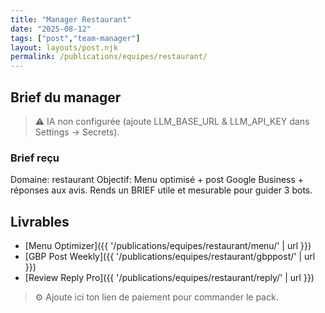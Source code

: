 ```yaml
---
title: "Manager Restaurant"
date: "2025-08-12"
tags: ["post","team-manager"]
layout: layouts/post.njk
permalink: /publications/equipes/restaurant/
---
```

## Brief du manager

> ⚠️ IA non configurée (ajoute LLM_BASE_URL & LLM_API_KEY dans Settings → Secrets).

### Brief reçu
Domaine: restaurant
Objectif: Menu optimisé + post Google Business + réponses aux avis.
Rends un BRIEF utile et mesurable pour guider 3 bots.

## Livrables
- [Menu Optimizer]({{ '/publications/equipes/restaurant/menu/' | url }})
- [GBP Post Weekly]({{ '/publications/equipes/restaurant/gbppost/' | url }})
- [Review Reply Pro]({{ '/publications/equipes/restaurant/reply/' | url }})

> ⚙️ Ajoute ici ton lien de paiement pour commander le pack.
